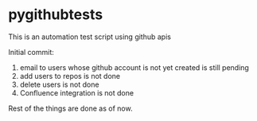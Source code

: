 # pygithubtests
This is an automation test script using github apis


Initial commit:

1. email to users whose github account is not yet created is still pending
2. add users to repos is not done 
3. delete users is not done
4. Confluence integration is not done

Rest of the things are done as of now.

